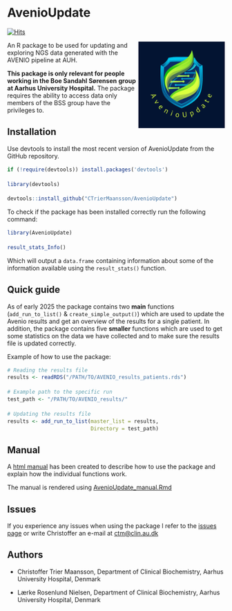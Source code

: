# AvenioUpdate 
[![Hits](https://hits.seeyoufarm.com/api/count/incr/badge.svg?url=https%3A%2F%2Fgithub.com%2FCTrierMaansson%2FAvenioUpdate&count_bg=%23DAFF3E&title_bg=%23031432&icon=&icon_color=%23E7E7E7&title=hits&edge_flat=false)](https://hits.seeyoufarm.com)

<img src="AvenioUpdate.png" width="200" align="right">

An R package to be used for updating and exploring NGS data generated with 
the AVENIO pipeline at AUH. 

**This package is only relevant for people working in the Boe Sandahl Sørensen**
**group at Aarhus University Hospital.**
The package requires the ability to access data only members of the BSS group
have the privileges to. 


## Installation

Use devtools to install the most recent version of AvenioUpdate from the GitHub repository.

```R
if (!require(devtools)) install.packages('devtools')

library(devtools)

devtools::install_github("CTrierMaansson/AvenioUpdate")

```

To check if the package has been installed correctly run the following 
command:

```R
library(AvenioUpdate)

result_stats_Info()
```

Which will output a `data.frame` containing information about some of the
information available using the `result_stats()` function.

## Quick guide

As of early 2025 the package contains two **main** functions 
(`add_run_to_list()` & `create_simple_output()`) which are used to update the
Avenio results and get an overview of the results for a single patient.
In addition, the package contains five **smaller** functions which are 
used to get some statistics on the data we have collected and to make sure the
results file is updated correctly. 

Example of how to use the package:

```R
# Reading the results file
results <- readRDS("/PATH/TO/AVENIO_results_patients.rds") 

# Example path to the specific run
test_path <- "/PATH/TO/AVENIO_results/" 

# Updating the results file
results <- add_run_to_list(master_list = results, 
                           Directory = test_path)
```

## Manual

A [html manual](https://github.com/CTrierMaansson/AvenioUpdate/blob/main/AvenioUpdate_manual.html) 
has been created to describe how to use the package and explain how the
individual functions work. 

The manual is rendered using 
[AvenioUpdate_manual.Rmd](https://github.com/CTrierMaansson/AvenioUpdate/blob/main/AvenioUpdate_manual.Rmd) 

## Issues

If you experience any issues when using the package I refer to the 
[issues page](https://github.com/CTrierMaansson/AvenioUpdate/issues) or
write Christoffer an e-mail at [ctm@clin.au.dk](ctm@clin.au.dk)

## Authors

- Christoffer Trier Maansson, 
Department of Clinical Biochemistry, Aarhus University Hospital, Denmark
    
- Lærke Rosenlund Nielsen, 
Department of Clinical Biochemistry, Aarhus University Hospital, Denmark